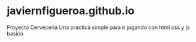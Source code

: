 # javiernfigueroa.github.io
Proyecto Cerveceria
Una practica simple para ir jugando con html css y js basico
